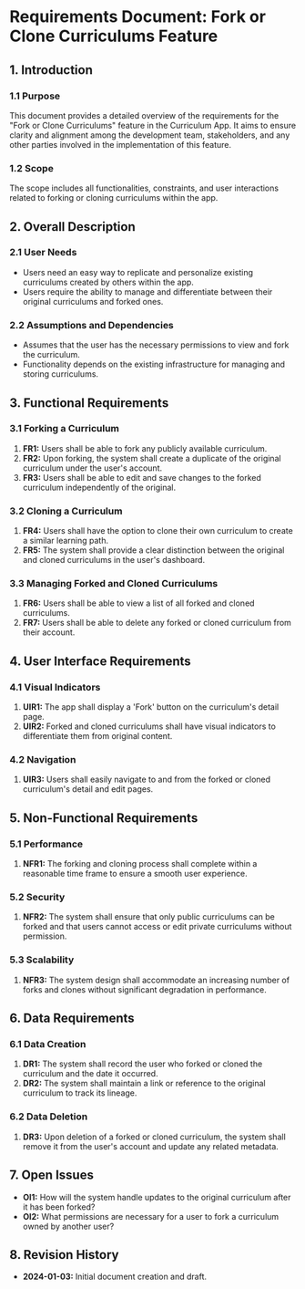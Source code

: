 # Requirements Document: Fork or Clone Curriculums Feature

## 1. Introduction

### 1.1 Purpose
This document provides a detailed overview of the requirements for the "Fork or Clone Curriculums" feature in the Curriculum App. It aims to ensure clarity and alignment among the development team, stakeholders, and any other parties involved in the implementation of this feature.

### 1.2 Scope
The scope includes all functionalities, constraints, and user interactions related to forking or cloning curriculums within the app.

## 2. Overall Description

### 2.1 User Needs
- Users need an easy way to replicate and personalize existing curriculums created by others within the app.
- Users require the ability to manage and differentiate between their original curriculums and forked ones.

### 2.2 Assumptions and Dependencies
- Assumes that the user has the necessary permissions to view and fork the curriculum.
- Functionality depends on the existing infrastructure for managing and storing curriculums.

## 3. Functional Requirements

### 3.1 Forking a Curriculum
1. **FR1:** Users shall be able to fork any publicly available curriculum.
2. **FR2:** Upon forking, the system shall create a duplicate of the original curriculum under the user's account.
3. **FR3:** Users shall be able to edit and save changes to the forked curriculum independently of the original.

### 3.2 Cloning a Curriculum
1. **FR4:** Users shall have the option to clone their own curriculum to create a similar learning path.
2. **FR5:** The system shall provide a clear distinction between the original and cloned curriculums in the user's dashboard.

### 3.3 Managing Forked and Cloned Curriculums
1. **FR6:** Users shall be able to view a list of all forked and cloned curriculums.
2. **FR7:** Users shall be able to delete any forked or cloned curriculum from their account.

## 4. User Interface Requirements

### 4.1 Visual Indicators
1. **UIR1:** The app shall display a 'Fork' button on the curriculum's detail page.
2. **UIR2:** Forked and cloned curriculums shall have visual indicators to differentiate them from original content.

### 4.2 Navigation
1. **UIR3:** Users shall easily navigate to and from the forked or cloned curriculum's detail and edit pages.

## 5. Non-Functional Requirements

### 5.1 Performance
1. **NFR1:** The forking and cloning process shall complete within a reasonable time frame to ensure a smooth user experience.

### 5.2 Security
1. **NFR2:** The system shall ensure that only public curriculums can be forked and that users cannot access or edit private curriculums without permission.

### 5.3 Scalability
1. **NFR3:** The system design shall accommodate an increasing number of forks and clones without significant degradation in performance.

## 6. Data Requirements

### 6.1 Data Creation
1. **DR1:** The system shall record the user who forked or cloned the curriculum and the date it occurred.
2. **DR2:** The system shall maintain a link or reference to the original curriculum to track its lineage.

### 6.2 Data Deletion
1. **DR3:** Upon deletion of a forked or cloned curriculum, the system shall remove it from the user's account and update any related metadata.

## 7. Open Issues

- **OI1:** How will the system handle updates to the original curriculum after it has been forked?
- **OI2:** What permissions are necessary for a user to fork a curriculum owned by another user?

## 8. Revision History

- **2024-01-03:** Initial document creation and draft.
